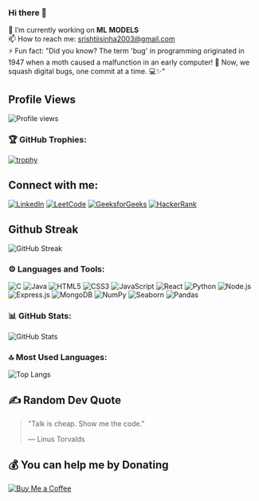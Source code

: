 ### Hi there 👋

🔭 I’m currently working on **ML** **MODELS**   
📫 How to reach me: [srishtiisinha2003@gmail.com](mailto:srishtiisinha2003@gmail.com)  
⚡ Fun fact: "Did you know? The term 'bug' in programming originated in 1947 when a moth caused a malfunction in   an early computer! 🐛 Now, we squash digital bugs, one commit at a time. 💻✨"

## Profile Views
![Profile views](https://komarev.com/ghpvc/?username=SrishtiSinha2003&color=brightgreen)


### 🏆 GitHub Trophies:
[![trophy](https://github-profile-trophy.vercel.app/?username=SrishtiSinha2003)](https://github.com/SrishtiSinha2003/github-profile-trophy)


## Connect with me:
[![LinkedIn](https://img.shields.io/badge/LinkedIn-%230077B5.svg?style=for-the-badge&logo=linkedin&logoColor=white)](https://linkedin.com/in/srishti-sinha-06aug082003/)
[![LeetCode](https://img.shields.io/badge/LeetCode-%23FFA116.svg?style=for-the-badge&logo=leetcode&logoColor=black)](https://leetcode.com/u/gHKCUzkWji/)
[![GeeksforGeeks](https://img.shields.io/badge/GeeksforGeeks-%2300C853.svg?style=for-the-badge&logo=geeksforgeeks&logoColor=white)](https://auth.geeksforgeeks.org/user/msdianvvtn7/)
[![HackerRank](https://img.shields.io/badge/HackerRank-%232EC866.svg?style=for-the-badge&logo=hackerrank&logoColor=white)](https://www.hackerrank.com/profile/msdianvarsha)

## Github Streak
![GitHub Streak](https://github-readme-streak-stats.herokuapp.com/?user=srishtiisinha2003)



### ⚙️ Languages and Tools:

![C](https://img.shields.io/badge/C-%2300599C.svg?style=for-the-badge&logo=c&logoColor=white)
![Java](https://img.shields.io/badge/Java-%23ED8B00.svg?style=for-the-badge&logo=java&logoColor=white)
![HTML5](https://img.shields.io/badge/HTML5-%23E34F26.svg?style=for-the-badge&logo=html5&logoColor=white)
![CSS3](https://img.shields.io/badge/CSS3-%231572B6.svg?style=for-the-badge&logo=css3&logoColor=white)
![JavaScript](https://img.shields.io/badge/JavaScript-%23F7DF1E.svg?style=for-the-badge&logo=javascript&logoColor=black)
![React](https://img.shields.io/badge/React-%2361DAFB.svg?style=for-the-badge&logo=react&logoColor=black)
![Python](https://img.shields.io/badge/Python-3670A0?style=for-the-badge&logo=python&logoColor=ffdd54)
![Node.js](https://img.shields.io/badge/Node.js-6DA55F?style=for-the-badge&logo=node.js&logoColor=white)
![Express.js](https://img.shields.io/badge/Express.js-%23404d59.svg?style=for-the-badge&logo=express&logoColor=%2361DAFB)
![MongoDB](https://img.shields.io/badge/MongoDB-%2347A248.svg?style=for-the-badge&logo=mongodb&logoColor=white)
![NumPy](https://img.shields.io/badge/NumPy-%23013243.svg?style=for-the-badge&logo=numpy&logoColor=white)
![Seaborn](https://img.shields.io/badge/Seaborn-%23013243.svg?style=for-the-badge&logo=seaborn&logoColor=white)
![Pandas](https://img.shields.io/badge/Pandas-%23150458.svg?style=for-the-badge&logo=pandas&logoColor=white)


### 📊 GitHub Stats:
![GitHub Stats](https://github-readme-stats.vercel.app/api?username=SrishtiSinha2003&show_icons=true&theme=radical)

### 🔝 Most Used Languages:
![Top Langs](https://github-readme-stats.vercel.app/api/top-langs/?username=SrishtiSinha2003&layout=compact)



## ✍️ Random Dev Quote
> "Talk is cheap. Show me the code."
>
> — Linus Torvalds


## 💰 You can help me by Donating

[![Buy Me a Coffee](https://img.shields.io/badge/Buy_Me_A_Coffee-yellow?style=flat-square&logo=buy-me-a-coffee)](https://www.buymeacoffee.com/SrishtiSinha2003)

